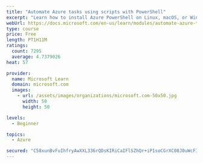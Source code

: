 ```yaml
---
title: "Automate Azure tasks using scripts with PowerShell"
excerpt: "Learn how to install Azure PowerShell on Linux, macOS, or Windows and then connect to Azure and manage your resources."
webUrl: https://docs.microsoft.com/en-us/learn/modules/automate-azure-tasks-with-powershell/
type: course
price: Free
length: PT1H11M
ratings:
  count: 7295
  average: 4.7379026
heat: 57

provider:
  name: Microsoft Learn
  domain: microsoft.com
  images:
    - url: /assets/images/organizations/microsoft.com-50x50.jpg
      width: 50
      height: 50

levels:
  - Beginner

topics:
  - Azure

secured: "C58xunBvFuIhfryAwXXL336rQDsKIRiCaIFlSZhQr+iP1soCGrXC08J0uWcFI6IbZe9KNjuzeV6KsvFJvJUfY5YPRKQZXMRvllK29kcHhdTbvWpSm/3tMTGDKCHpLTvFguJW6gxDPiqq9K8TWi238RAFQvubYPLXi4/XOehKKK3j1pLNrxH7tfxsxbuMDhCCV6OmjjH/GrF+xCuJ9sTdH3lfaCg6H900yILe7MCxY7d/5AXjoMmAPo2cQwMAvYWrSPseaUijzhO3tH2DKnqA6npBB817N2EHcCEOWIWKUNdOYektS/Vlxa+/FwsJp8gY0hs6luvOdf8pxrUjYHzG087I/k+gPLGF/0WeWevW8qpKimKACpHv5O2eYTGVUbidx35RE/EBcBEB0EJwqxb/js6nIyqxCcBzDdKfTvso/8I=;i4Qmno/DBd8fLIKj4dD9KA=="
---
```


